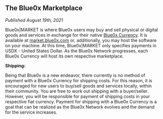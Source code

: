 ## **The Blue0x Marketplace** ##

_Published August 19th, 2021_

Blue0x|MARKET is where Blue0x users may buy and sell physical or digital goods and services in exchange for their native [Blue0x Currency](currencies.md).  It is available at [market.blue0x.com](https://market.blue0x.com) or, additionally, you may host the software on your machine.  At this time, Blue0x|MARKET only specifies payments in USDX - United States Dollar.  As the Blue0x Network progresses, each Blue0x Currency will host its own respective marketplace.  

**Shipping:**

Being that Blue0x is a new endeavor, there currently is no method of payment with a Blue0x Currency for shipping costs.  For this reason, it is encouraged for new users to buy/sell goods and services locally, within their community.  You are free to work out shipping with a buyer/seller.  However, you will be responsible for payment of shipping costs in your respective fiat currency.  Payment for shipping with a Blue0x Currency is a goal that can be realized as the Blue0x Network evolves and the demand for the service increases.

